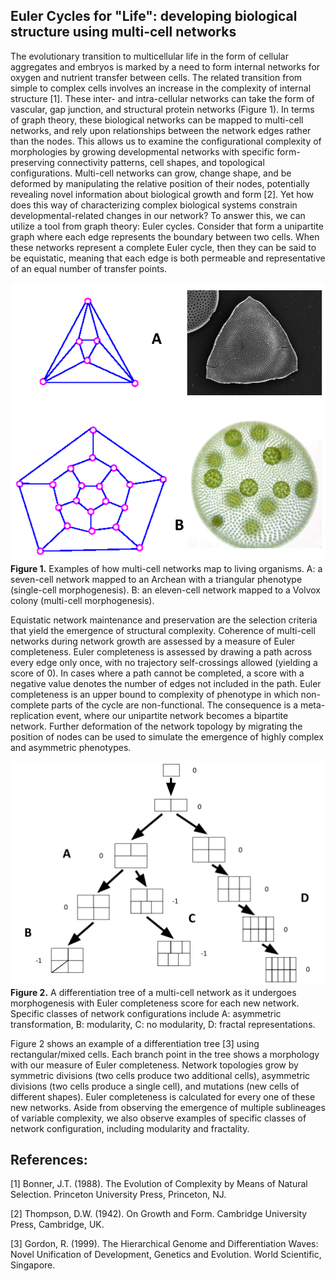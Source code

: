 ## Euler Cycles for "Life": developing biological structure using multi-cell networks

The evolutionary transition to multicellular life in the form of cellular aggregates and embryos is marked by a need to form internal networks for oxygen and nutrient transfer between cells. The related transition from simple to complex cells involves an increase in the complexity of internal structure [1]. These inter- and intra-cellular networks can take the form of vascular, gap junction, and structural protein networks (Figure 1). In terms of graph theory, these biological networks can be mapped to multi-cell networks, and rely upon relationships between the network edges rather than the nodes. This allows us to examine the configurational complexity of morphologies by growing developmental networks with specific form-preserving connectivity patterns, cell shapes, and topological configurations. Multi-cell networks can grow, change shape, and be deformed by manipulating the relative position of their nodes, potentially revealing novel information about biological growth and form [2]. Yet how does this way of characterizing complex biological systems constrain developmental-related changes in our network? To answer this, we can utilize a tool from graph theory: Euler cycles. Consider that form a unipartite graph where each edge represents the boundary between two cells. When these networks represent a complete Euler cycle, then they can be said to be equistatic, meaning that each edge is both permeable and representative of an equal number of transfer points. 

![](https://github.com/devoworm/Networks-2021/blob/main/TopoNets/Figure-1.png)  
__Figure 1.__ Examples of how multi-cell networks map to living organisms. A: a seven-cell network mapped to an Archean with a triangular phenotype (single-cell morphogenesis). B: an eleven-cell network mapped to a Volvox colony (multi-cell morphogenesis).

Equistatic network maintenance and preservation are the selection criteria that yield the emergence of structural complexity. Coherence of multi-cell networks during network growth are assessed by a measure of Euler completeness. Euler completeness is assessed by drawing a path across every edge only once, with no trajectory self-crossings allowed (yielding a score of 0). In cases where a path cannot be completed, a score with a negative value denotes the number of edges not included in the path. Euler completeness is an upper bound to complexity of phenotype in which non-complete parts of the cycle are non-functional. The consequence is a meta-replication event, where our unipartite network becomes a bipartite network. Further deformation of the network topology by migrating the position of nodes can be used to simulate the emergence of highly complex and asymmetric phenotypes. 

![](https://github.com/devoworm/Networks-2021/blob/main/TopoNets/Figure-2.png)  
__Figure 2.__ A differentiation tree of a multi-cell network as it undergoes morphogenesis with Euler completeness score for each new network. Specific classes of network configurations include A: asymmetric transformation, B: modularity, C: no modularity, D: fractal representations.

Figure 2 shows an example of a differentiation tree [3] using rectangular/mixed cells. Each branch point in the tree shows a morphology with our measure of Euler completeness. Network topologies grow by symmetric divisions (two cells produce two additional cells), asymmetric divisions (two cells produce a single cell), and mutations (new cells of different shapes). Euler completeness is calculated for every one of these new networks. Aside from observing the emergence of multiple sublineages of variable complexity, we also observe examples of specific classes of network configuration, including modularity and fractality. 

## References:
[1] Bonner, J.T. (1988). The Evolution of Complexity by Means of Natural Selection. Princeton University Press, Princeton, NJ.

[2] Thompson, D.W. (1942). On Growth and Form. Cambridge University Press, Cambridge, UK.

[3] Gordon, R. (1999). The Hierarchical Genome and Differentiation Waves: Novel Unification of Development, Genetics and Evolution. World Scientific, Singapore.
